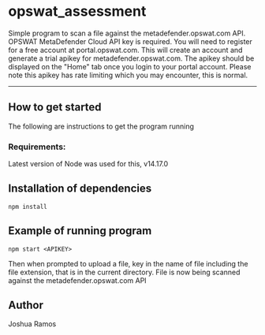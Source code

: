 # opswat_assessment
Simple program to scan a file against the metadefender.opswat.com API.
OPSWAT MetaDefender Cloud API key is required.
You will need to register for a free account at portal.opswat.com. This will create an account and generate
a trial apikey for metadefender.opswat.com. The apikey should be displayed on the "Home" tab once you login
to your portal account. Please note this apikey has rate limiting which you may encounter, this is normal.
_____________________________________

## How to get started

The following are instructions to get the program running

### Requirements:

Latest version of Node was used for this, v14.17.0

## Installation of dependencies

```
npm install
```

## Example of running program

```
npm start <APIKEY>
```
Then when prompted to upload a file, key in the name of file including the file extension, that is in the current directory. File is now being scanned against the metadefender.opswat.com API

## Author
Joshua Ramos